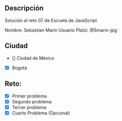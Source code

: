 ## Descripción

Solución al reto 07 de Escuela de JavaScript

Nombre: Sebastian Marin
Usuario Platzi: @Smarin-jpg

## Ciudad
- [] Ciudad de México
- [x] Bogotá

## Reto:
  - [x] Primer problema
  - [x] Segundo problema
  - [x] Tercer problema
  - [x] Cuarto Problema (Opcional)